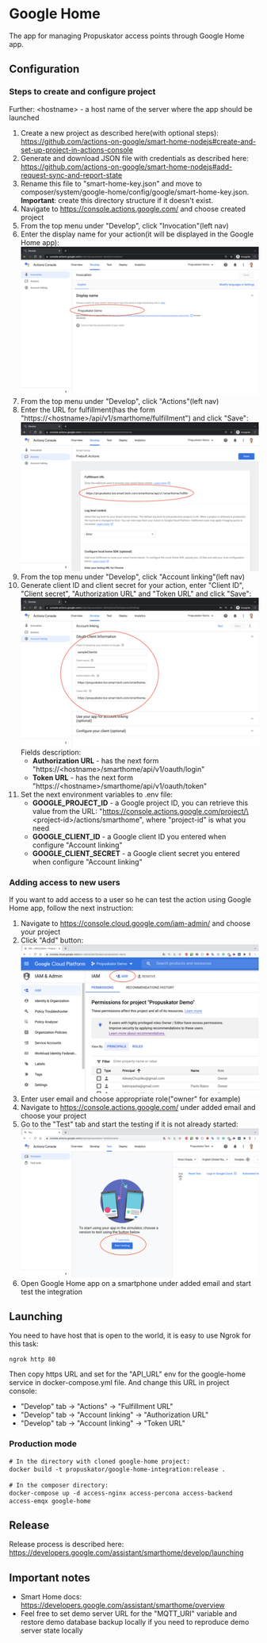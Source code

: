 # Google Home

The app for managing Propuskator access points through Google Home app.

## Configuration

### Steps to create and configure project

Further: \<hostname\> - a host name of the server where the app should be launched

1) Create a new project as described here(with optional steps): https://github.com/actions-on-google/smart-home-nodejs#create-and-set-up-project-in-actions-console
2) Generate and download JSON file with credentials as described here: https://github.com/actions-on-google/smart-home-nodejs#add-request-sync-and-report-state
3) Rename this file to "smart-home-key.json" and move to composer/system/google-home/config/google/smart-home-key.json. 
**Important**: create this directory structure if it doesn't exist.
4) Navigate to https://console.actions.google.com/ and choose created project
5) From the top menu under "Develop", click "Invocation"(left nav)
6) Enter the display name for your action(it will be displayed in the Google Home app): ![Configure invocation](/docs/screenshots/configure-invocation.png)
7) From the top menu under "Develop", click "Actions"(left nav)
8) Enter the URL for fulfillment(has the form "https://\<hostname\>/api/v1/smarthome/fulfillment") and click "Save": 
![Configure actions](/docs/screenshots/configure-actions.png)
9) From the top menu under "Develop", click "Account linking"(left nav)
10) Generate client ID and client secret for your action, enter "Client ID", "Client secret", "Authorization URL" and
"Token URL" and click "Save": ![Configure account linking](/docs/screenshots/configure-account-linking.png)
Fields description:
    - **Authorization URL** - has the next form "https://\<hostname\>/smarthome/api/v1/oauth/login"
    - **Token URL** - has the next form "https://\<hostname\>/smarthome/api/v1/oauth/token"
11) Set the next environment variables to .env file:
    - **GOOGLE_PROJECT_ID** - a Google project ID, you can retrieve this value from the URL: 
    "https://console.actions.google.com/project/\<project-id\>/actions/smarthome", where "project-id" is what you need
    - **GOOGLE_CLIENT_ID** - a Google client ID you entered when configure "Account linking"
    - **GOOGLE_CLIENT_SECRET** - a Google client secret you entered when configure "Account linking"

### Adding access to new users

If you want to add access to a user so he can test the action using Google Home app, follow the next instruction:

1) Navigate to https://console.cloud.google.com/iam-admin/ and choose your project
3) Click "Add" button: ![IAM add participant](/docs/screenshots/iam-add-participant.png)
4) Enter user email and choose appropriate role("owner" for example)
5) Navigate to https://console.actions.google.com/ under added email and choose your project
6) Go to the "Test" tab and start the testing if it is not already started:
![Configure start testing](/docs/screenshots/configure-start-testing.png)
7) Open Google Home app on a smartphone under added email and start test the integration

## Launching

You need to have host that is open to the world, it is easy to use Ngrok for this task:
```shell
ngrok http 80
```

Then copy https URL and set for the "API_URL" env for the google-home service in docker-compose.yml file.
And change this URL in project console:
- "Develop" tab -> "Actions" -> "Fulfillment URL"
- "Develop" tab -> "Account linking" -> "Authorization URL"
- "Develop" tab -> "Account linking" -> "Token URL"

### Production mode

```shell
# In the directory with cloned google-home project:
docker build -t propuskator/google-home-integration:release .

# In the composer directory:
docker-compose up -d access-nginx access-percona access-backend access-emqx google-home
```

## Release

Release process is described here: https://developers.google.com/assistant/smarthome/develop/launching

## Important notes
- Smart Home docs: https://developers.google.com/assistant/smarthome/overview
- Feel free to set demo server URL for the "MQTT_URI" variable and restore demo database backup locally if you need to
reproduce demo server state locally